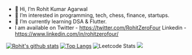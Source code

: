- 👋 Hi, I’m Rohit Kumar Agarwal
- 👀 I’m interested in programming, tech, chess, finance, startups.
- 🌱 I’m currently learning DSA & Flutter.
- I am available on 
    Twitter - https://twitter.com/RohitZeroFour
    Linkedin - https://www.linkedin.com/in/rohitzerofour/
    
    
[![Rohit's github stats](https://github-readme-stats.vercel.app/api?username=rohitzerofour&count_private=true&show_icons=true&theme=radical&hide_rank=false)](https://github.com/anuraghazra/github-readme-stats)
[![Top Langs](https://github-readme-stats.vercel.app/api/top-langs/?username=anuraghazra&layout=compact)](https://github.com/anuraghazra/github-readme-stats)
![Leetcode Stats](https://leetcard.jacoblin.cool/rohitzerofour)
![](https://komarev.com/ghpvc/?username=rohitzerofour)

<!---
rohitzerofour/rohitzerofour is a ✨ special ✨ repository because its `README.md` (this file) appears on your GitHub profile.
You can click the Preview link to take a look at your changes.
--->
